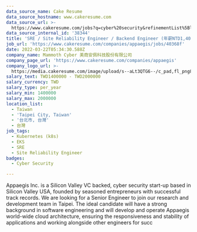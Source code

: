 ```yaml
---
data_source_name: Cake Resume
data_source_hostname: www.cakeresume.com
data_source_url: >-
  https://www.cakeresume.com/jobs?q=cyber%20security&refinementList%5Blang_name%5D%5B0%5D=English&refinementList%5Bsalary_type%5D=per_year&range%5Bsalary_range%5D%5Bmin%5D=1000000
data_source_internal_id: '38344'
title: 'SRE / Site Reliability Engineer / Backend Engineer (年薪NTD1,400,000到2,000,000)'
job_url: 'https://www.cakeresume.com/companies/appaegis/jobs/40368f'
date: 2022-03-22T05:34:30.588Z
company_name: Mammoth Cyber 美商安佩科技股份有限公司
company_page_url: 'https://www.cakeresume.com/companies/appaegis'
company_logo_url: >-
  https://media.cakeresume.com/image/upload/s--aLt3QTG6--/c_pad,fl_png8,h_200,w_200/v1676344145/evtx45v0robtxhcur61u.png
salary_text: TWD1400000 - TWD2000000
salary_currency: TWD
salary_type: per_year
salary_min: 1400000
salary_max: 2000000
location_list:
  - Taiwan
  - 'Taipei City, Taiwan'
  - '台北市, 台灣'
  - 台灣
job_tags:
  - Kubernetes (k8s)
  - EKS
  - SRE
  - Site Reliability Engineer
badges:
  - Cyber Security

---
```


Appaegis Inc. is a Silicon Valley VC backed, cyber security start-up based in Silicon Valley USA, founded by seasoned entrepreneurs with successful track records. We are looking for a Senior Engineer to join our research and development team in Taipei. The ideal candidate will have a strong background in software engineering and will develop and operate Appaegis world-wide cloud architecture, ensuring the responsiveness and stability of applications and working alongside other engineers for succ